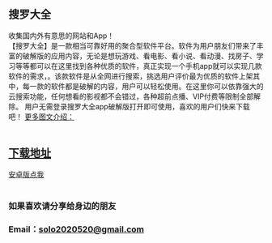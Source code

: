 ## 搜罗大全

收集国内外有意思的网站和App！
<br>
   【搜罗大全】是一款相当可靠好用的聚合型软件平台。软件为用户朋友们带来了丰富的破解版的应用内容，无论是想玩游戏、看电影、看小说、看动漫、找房子、学习等等都可以在这里找到各种优质的软件，真正实现一个手机app就可以实现几款软件的需求，。该款软件是从全网进行搜索，挑选用户评价最为优质的软件上架其中，每一款的软件都是破解的内容，用户可以轻松使用。在这里你可以依靠强大的云搜索功能，任何想看的影视都不会错过，各种超前点播、VIP付费等限制全部解除。
   用户无需登录搜罗大全app破解版打开即可使用，喜欢的用户们快来下载吧！
   [更多图文介绍：](http://www.32r.com/app/79523.html)
   <br><br>

## [下载地址](https://solo-1253252641.cos.ap-nanjing.myqcloud.com/app-solo_309.apk)<br>
   [安卓版点我](https://wwa.lanzoux.com/iJTRLo5pfxc)
   <br><br>
### 如果喜欢请分享给身边的朋友
### Email：solo2020520@gmail.com
